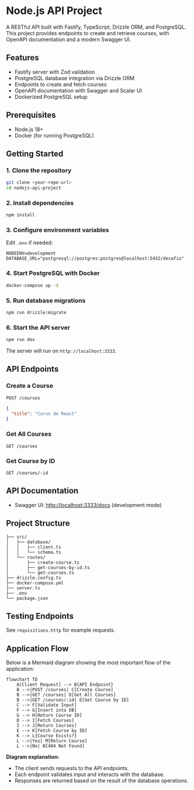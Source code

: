 # Node.js API Project

A RESTful API built with Fastify, TypeScript, Drizzle ORM, and PostgreSQL. This project provides endpoints to create and retrieve courses, with OpenAPI documentation and a modern Swagger UI.

## Features
- Fastify server with Zod validation
- PostgreSQL database integration via Drizzle ORM
- Endpoints to create and fetch courses
- OpenAPI documentation with Swagger and Scalar UI
- Dockerized PostgreSQL setup

## Prerequisites
- Node.js 18+
- Docker (for running PostgreSQL)

## Getting Started

### 1. Clone the repository
```sh
git clone <your-repo-url>
cd nodejs-api-project
```

### 2. Install dependencies
```sh
npm install
```

### 3. Configure environment variables
Edit `.env` if needed:
```
NODEENV=development
DATABASE_URL="postgresql://postgres:postgres@localhost:5432/desafio"
```

### 4. Start PostgreSQL with Docker
```sh
docker-compose up -d
```

### 5. Run database migrations
```sh
npm run drizzle:migrate
```

### 6. Start the API server
```sh
npm run dev
```

The server will run on `http://localhost:3333`.

## API Endpoints

### Create a Course
`POST /courses`
```json
{
  "title": "Curso de React"
}
```

### Get All Courses
`GET /courses`

### Get Course by ID
`GET /courses/:id`

## API Documentation
- Swagger UI: [http://localhost:3333/docs](http://localhost:3333/docs) (development mode)

## Project Structure
```
├── src/
│   ├── database/
│   │   ├── client.ts
│   │   └── schema.ts
│   └── routes/
│       ├── create-course.ts
│       ├── get-courses-by-id.ts
│       └── get-courses.ts
├── drizzle.config.ts
├── docker-compose.yml
├── server.ts
├── .env
└── package.json
```

## Testing Endpoints
See `requisitions.http` for example requests.

## Application Flow

Below is a Mermaid diagram showing the most important flow of the application:

```mermaid
flowchart TD
    A[Client Request] --> B{API Endpoint}
    B -->|POST /courses| C[Create Course]
    B -->|GET /courses| D[Get All Courses]
    B -->|GET /courses/:id| E[Get Course by ID]
    C --> F[Validate Input]
    F --> G[Insert into DB]
    G --> H[Return Course ID]
    D --> I[Fetch Courses]
    I --> J[Return Courses]
    E --> K[Fetch Course by ID]
    K --> L{Course Exists?}
    L -->|Yes| M[Return Course]
    L -->|No| N[404 Not Found]
```

**Diagram explanation:**
- The client sends requests to the API endpoints.
- Each endpoint validates input and interacts with the database.
- Responses are returned based on the result of the database operations.